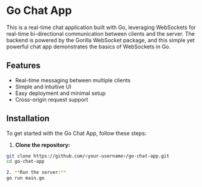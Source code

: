 # Go Chat App

This is a real-time chat application built with Go, leveraging WebSockets for real-time bi-directional communication between clients and the server. The backend is powered by the Gorilla WebSocket package, and this simple yet powerful chat app demonstrates the basics of WebSockets in Go.

## Features

- Real-time messaging between multiple clients
- Simple and intuitive UI
- Easy deployment and minimal setup
- Cross-origin request support

## Installation

To get started with the Go Chat App, follow these steps:

1. **Clone the repository:**

```bash
git clone https://github.com/<your-username>/go-chat-app.git
cd go-chat-app

2. **Run the server:**
go run main.go
